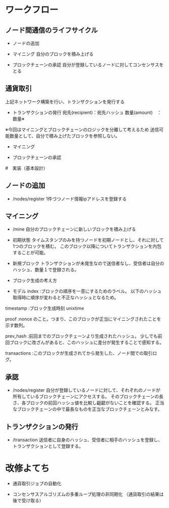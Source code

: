 
# ワークフロー
## ノード間通信のライフサイクル
- ノードの追加

- マイニング
自分のブロックを積み上げる

- ブロックチェーンの承認
自分が登録しているノードに対してコンセンサスをとる

## 通貨取引
上記ネットワーク構築を行い、トランザクションを発行する

- トランザクションの発行
宛先(recipient)：宛先ハッシュ
数量(amount)　：数量※

※今回はマイニングとブロックチェーンのロジックを分離して考えるため
送信可能数量として、自分で積み上げたブロックを参照しない。

- マイニング

- ブロックチェーンの承認


#　実装（基本設計）

## ノードの追加
- /nodes/register
1件づつノード情報ipアドレスを登録する

## マイニング
- /mine
自分のブロックチェーンに新しいブロックを積み上げる
- 初期状態
タイムスタンプのみを持つノードを初期ノードとし、それに対して1つのブロックを積む。
このブロック以降についてトランザクションを内包することが可能。

- 新規ブロック
トランザクションが未発生なので送信者なし、受信者は自分のハッシュ、数量１で登録される。

- ブロック生成の考え方
- モデル
index :ブロックの順序を一意にするためのラベル。
以下のハッシュ取得時に順序が変わると不正なハッシュとなるため。

timestamp :ブロック生成時刻 unixtime

proof :nonce のこと。つまり、このブロックが正当にマイニングされたことを示す数列。

prev_hash :前回までのブロックチェーンより生成されたハッシュ。
少しでも前回ブロックに改ざんがあると、このハッシュに差分が発生することで感知する。

transactions :このブロックが生成されてから発生した、ノード間での取引ログ。

## 承認
- /nodes/register
自分が登録しているノードに対して、それぞれのノードが所有しているブロックチェーンにアクセスする。
そのブロックチェーンの長さ、各ブロックの前回ハッシュ値を比較し齟齬がないことを確認する。
正当なブロックチェーンの中で最長なものを正当なブロックチェーンとみなす。

## トランザクションの発行
- /transaction
送信者に自身のハッシュ、受信者に相手のハッシュを登録し、トランザクションとして登録する。

# 改修よてち
- 通貨取引ジョブの自動化

- コンセンサスアルゴリズムの多重ループ処理の非同期化
（通貨取引の結果は後で受け取る）